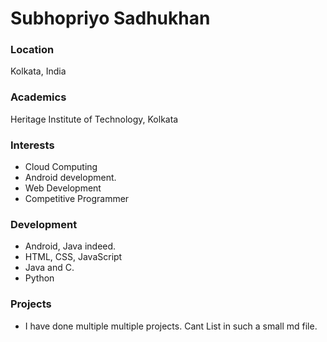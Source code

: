 # Subhopriyo Sadhukhan

### Location

Kolkata, India

### Academics

Heritage Institute of Technology, Kolkata

### Interests

- Cloud Computing
- Android development.
- Web Development
- Competitive Programmer

### Development

- Android, Java indeed.
- HTML, CSS, JavaScript
- Java and C.
- Python

### Projects

- I have done multiple multiple projects. Cant List in such a small md file.